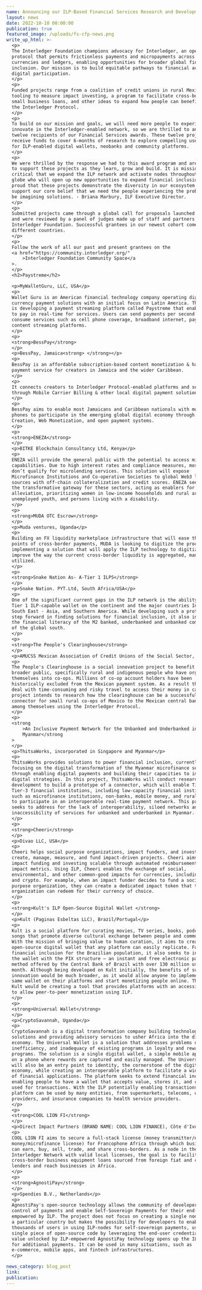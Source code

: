 ```yaml
---
name: Announcing our ILP-Based Financial Services Research and Development Grants
layout: news
date: 2022-10-10 00:00:00
publication: true
featured_image: /uploads/fs-cfp-news.png
write_up_html: >-
  <p>
  The Interledger Foundation champions advocacy for Interledger, an open
  protocol that permits frictionless payments and micropayments across
  currencies and ledgers, enabling opportunities for broader global financial
  inclusion. Our mission is to build equitable pathways to financial access and
  digital participation.
  </p>
  <p>
  Funded projects range from a coalition of credit unions in rural Mexico,
  tooling to measure impact investing, a program to facilitate cross-border
  small business loans, and other ideas to expand how people can benefit from
  the Interledger Protocol.
  </p>
  <p>
  To build on our mission and goals, we will need more people to experiment and
  innovate in the Interledger-enabled network, so we are thrilled to announce
  twelve recipients of our Financial Services awards. These twelve projects will
  receive funds to cover 6-months of research to explore compelling use cases
  for ILP-enabled digital wallets, neobanks and community platforms.
  </p>
  <p>
  We were thrilled by the response we had to this award program and are excited
  to support these projects as they learn, grow and build. It is mission
  critical that we expand the ILP network and activate nodes throughout the
  globe who will open up new opportunities to expand financial inclusion. I am
  proud that these projects demonstrate the diversity in our ecosystem and
  support our core belief that we need the people experiencing the problems to
  be imagining solutions. - Briana Marbury, ILF Executive Director.
  </p>
  <p>
  Submitted projects came through a global call for proposals launched in June
  and were reviewed by a panel of judges made up of staff and partners of the
  Interledger Foundation. Successful grantees in our newest cohort come from ten
  different countries.
  </p>
  <p>
  Follow the work of all our past and present grantees on the
  <a href="https://community.interledger.org/"
      >Interledger Foundation Community Space</a
  >.
  </p>
  <h2>Paystreme</h2>

  <p>MyWalletGuru, LLC, USA</p>
  <p>
  Wallet Guru is an American financial technology company operating digital
  currency payment solutions with an initial focus on Latin America. The company
  is developing a payment streaming platform called Paystreme that enables users
  to pay in real-time for services. Users can send payments per second as they
  consume services such as cell phone coverage, broadband internet, pay TV, and
  content streaming platforms.
  </p>
  <p>
  <strong>BessPay</strong>
  </p>
  <p>BessPay, Jamaica<strong> </strong></p>
  <p>
  BessPay is an affordable subscription-based content monetization & hassle-free
  payment service for creators in Jamaica and the wider Caribbean.
  </p>
  <p>
  It connects creators to Interledger Protocol-enabled platforms and services
  through Mobile Carrier Billing & other local digital payment solutions.
  </p>
  <p>
  BessPay aims to enable most Jamaicans and Caribbean nationals with mobile
  phones to participate in the emerging global digital economy through Content
  Creation, Web Monetization, and open payment systems.
  </p>
  <p>
  <strong>ENEZA</strong>
  </p>
  <p>BITKE Blockchain Consultancy Ltd, Kenya</p>
  <p>
  ENEZA will provide the general public with the potential to access microcredit
  capabilities. Due to high interest rates and compliance measures, most people
  don’t qualify for microlending services. This solution will expose
  Microfinance Institutions and Co-operative Societies to global Web3 lending
  sources with off-chain collateralization and credit scores. ENEZA seeks to be
  the transformative gateway for these sectors, acting as enablers for poverty
  alleviation, prioritizing women in low-income households and rural areas,
  unemployed youth, and persons living with a disability.
  </p>
  <p>
  <strong>MUDA OTC Escrow</strong>
  </p>
  <p>Muda ventures, Uganda</p>
  <p>
  Building an FX liquidity marketplace infrastructure that will ease the pain
  points of cross-border payments, MUDA is looking to digitize the process by
  implementing a solution that will apply the ILP technology to digitize and
  improve the way the current cross-border liquidity is aggregated, managed, and
  utilized.
  </p>
  <p>
  <strong>Snake Nation As- A-Tier 1 ILPS</strong>
  </p>
  <p>Snake Nation. PYT.Ltd, South Africa/USA</p>
  <p>
  One of the significant current gaps in the ILP network is the ability to use a
  Tier 1 ILP-capable wallet on the continent and the major countries In Europe,
  South East - Asia, and Southern America. While developing such a protocol is a
  step forward in finding solutions for financial inclusion, it also increases
  the financial literacy of the M2 banked, underbanked and unbanked communities
  of the global south.
  </p>
  <p>
  <strong>The People's Clearinghouse</strong>
  </p>
  <p>AMUCSS Mexican Association of Credit Unions of the Social Sector, Mexico</p>
  <p>
  The People's Clearinghouse is a social innovation project to benefit the
  broader public, specifically rural and indigenous people who have organized
  themselves into co-ops. Millions of co-op account holders have been
  historically excluded from the Mexican payment system. As a result they must
  deal with time-consuming and risky travel to access their money in cash. This
  project intends to research how the clearinghouse can be a successful
  connector for small rural co-ops of Mexico to the Mexican central bank and
  among themselves using the Interledger Protocol.
  </p>
  <p>
  <strong
      >An Inclusive Payment Network for the Unbanked and Underbanked in
      Myanmar</strong
  >
  </p>
  <p>ThitsaWorks, incorporated in Singapore and Myanmar</p>
  <p>
  ThitsaWorks provides solutions to power financial inclusion, currently
  focusing on the digital transformation of the Myanmar microfinance sector
  through enabling digital payments and building their capacities to implement
  digital strategies. In this project, ThitsaWorks will conduct research and
  development to build a prototype of a connector, which will enable Tier-2 and
  Tier-3 financial institutions, including low-capacity financial institutions
  such as microfinance institutions, non-banks, mobile money, and rural banks,
  to participate in an interoperable real-time payment network. This project
  seeks to address for the lack of interoperability, siloed networks and
  inaccessibility of services for unbanked and underbanked in Myanmar.
  </p>
  <p>
  <strong>Cheeri</strong>
  </p>
  <p>Divao LLC, USA</p>
  <p>
  Cheeri helps social purpose organizations, impact funders, and investors
  create, manage, measure, and fund impact-driven projects. Cheeri aims to make
  impact funding and investing scalable through automated reimbursement based on
  impact metrics. Using ILP, Cheeri enables the exchange of social,
  environmental, and other common-good impacts for currencies, including fiat
  and crypto. For example, when an impact funder decides to fund a social
  purpose organization, they can create a dedicated impact token that the funded
  organization can redeem for their currency of choice.
  </p>
  <p>
  <strong>Kult's ILP Open-Source Digital Wallet </strong>
  </p>
  <p>Kult (Paginas Esbeltas LLC), Brazil/Portugal</p>
  <p>
  Kult is a social platform for curating movies, TV series, books, podcasts, and
  songs that promote diverse cultural exchange between people and communities.
  With the mission of bringing value to human curation, it aims to create an
  open-source digital wallet that any platform can easily replicate. Focusing on
  financial inclusion for the Brazilian population, it also seeks to integrate
  the wallet with the PIX structure – an instant and free electronic payment
  method offered by the Central Bank of Brazil with over 130 million users per
  month. Although being developed on Kult initially, the benefits of such
  innovation would be much broader, as it would allow anyone to implement the
  same wallet on their platforms and start monetizing people online. Therefore,
  Kult would be creating a tool that provides platforms with an accessible way
  to allow peer-to-peer monetization using ILP.
  </p>
  <p>
  <strong>Universal Wallet</strong>
  </p>
  <p>CryptoSavannah, Uganda</p>
  <p>
  CryptoSavannah is a digital transformation company building technology
  solutions and providing advisory services to usher Africa into the digital
  economy. The Universal Wallet is a solution that addresses problems of delays,
  inefficiency, and inadequacy of existing programs in loyalty and rewards
  programs. The solution is a single digital wallet, a simple mobile application
  on a phone where rewards are captured and easily managed. The Universal Wallet
  will also be an entry point to identity, the cornerstone of the digital
  economy, while creating an interoperable platform to facilitate a wide range
  of financial applications. The platform seeks to extend financial inclusion by
  enabling people to have a wallet that accepts value, stores it, and can be
  used for transactions. With the ILP potentially enabling transactions, the
  platform can be used by many entities, from supermarkets, telecoms, utility
  providers, and insurance companies to health service providers.
  </p>
  <p>
  <strong>COOL LION FI</strong>
  </p>
  <p>Direct Impact Partners (BRAND NAME: COOL LION FINANCE), Côte d'Ivoire</p>
  <p>
  COOL LION FI aims to secure a full-stack license (money transmitter/electronic
  money/microfinance license) for Francophone Africa through which businesses
  can earn, buy, sell, trade, and share cross-borders. As a node in the
  Interledger Network with valid local licenses, the goal is to facilitate
  cross-border business equipment loans sourced from foreign fiat and crypto
  lenders and reach businesses in Africa.
  </p>
  <p>
  <strong>AgnostiPay</strong>
  </p>
  <p>Spendies B.V., Netherlands</p>
  <p>
  AgnostiPay's open-source technology allows the community of developers to take
  control of payments and enable Self-Sovereign Payments for their end-users -
  empowered by ILP. The project does not focus on creating a single node within
  a particular country but makes the possibility for developers to enable
  thousands of users in using ILP-nodes for self-sovereign payments, using a
  single piece of open-source code by leveraging the end-user credentials. The
  value unlocked by ILP-empowered AgnostiPay technology opens up the ILP network
  for additional payments. It can be used in many situations, such as
  e-commerce, mobile apps, and fintech infrastructures.
  </p>

news_category: blog_post
link:
publication:
---
```


